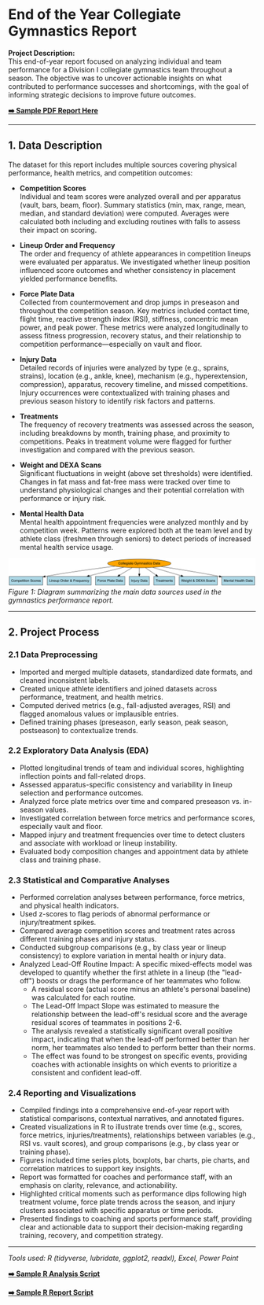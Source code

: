 # End of the Year Collegiate Gymnastics Report

**Project Description:**  
This end-of-year report focused on analyzing individual and team performance for a Division I collegiate gymnastics team throughout a season. The objective was to uncover actionable insights on what contributed to performance successes and shortcomings, with the goal of informing strategic decisions to improve future outcomes.

**[➡️ Sample PDF Report Here](images/Gymnastics/gym_pp.pdf)**

---

## 1. Data Description

The dataset for this report includes multiple sources covering physical performance, health metrics, and competition outcomes:

- **Competition Scores**  
  Individual and team scores were analyzed overall and per apparatus (vault, bars, beam, floor). Summary statistics (min, max, range, mean, median, and standard deviation) were computed. Averages were calculated both including and excluding routines with falls to assess their impact on scoring.

- **Lineup Order and Frequency**  
  The order and frequency of athlete appearances in competition lineups were evaluated per apparatus. We investigated whether lineup position influenced score outcomes and whether consistency in placement yielded performance benefits.

- **Force Plate Data**  
  Collected from countermovement and drop jumps in preseason and throughout the competition season. Key metrics included contact time, flight time, reactive strength index (RSI), stiffness, concentric mean power, and peak power. These metrics were analyzed longitudinally to assess fitness progression, recovery status, and their relationship to competition performance—especially on vault and floor.

- **Injury Data**  
  Detailed records of injuries were analyzed by type (e.g., sprains, strains), location (e.g., ankle, knee), mechanism (e.g., hyperextension, compression), apparatus, recovery timeline, and missed competitions. Injury occurrences were contextualized with training phases and previous season history to identify risk factors and patterns.

- **Treatments**  
  The frequency of recovery treatments was assessed across the season, including breakdowns by month, training phase, and proximity to competitions. Peaks in treatment volume were flagged for further investigation and compared with the previous season.

- **Weight and DEXA Scans**  
  Significant fluctuations in weight (above set thresholds) were identified. Changes in fat mass and fat-free mass were tracked over time to understand physiological changes and their potential correlation with performance or injury risk.

- **Mental Health Data**  
  Mental health appointment frequencies were analyzed monthly and by competition week. Patterns were explored both at the team level and by athlete class (freshmen through seniors) to detect periods of increased mental health service usage.


![Figure 1: Overview of Data Sources](images/Gymnastics/data_sources_diagram.svg)
*Figure 1: Diagram summarizing the main data sources used in the gymnastics performance report.*

---

## 2. Project Process

### 2.1 Data Preprocessing

- Imported and merged multiple datasets, standardized date formats, and cleaned inconsistent labels.
- Created unique athlete identifiers and joined datasets across performance, treatment, and health metrics.
- Computed derived metrics (e.g., fall-adjusted averages, RSI) and flagged anomalous values or implausible entries.
- Defined training phases (preseason, early season, peak season, postseason) to contextualize trends.

### 2.2 Exploratory Data Analysis (EDA)

- Plotted longitudinal trends of team and individual scores, highlighting inflection points and fall-related drops.
- Assessed apparatus-specific consistency and variability in lineup selection and performance outcomes.
- Analyzed force plate metrics over time and compared preseason vs. in-season values.
- Investigated correlation between force metrics and performance scores, especially vault and floor.
- Mapped injury and treatment frequencies over time to detect clusters and associate with workload or lineup instability.
- Evaluated body composition changes and appointment data by athlete class and training phase.

### 2.3 Statistical and Comparative Analyses

- Performed correlation analyses between performance, force metrics, and physical health indicators.
- Used z-scores to flag periods of abnormal performance or injury/treatment spikes.
- Compared average competition scores and treatment rates across different training phases and injury status.
- Conducted subgroup comparisons (e.g., by class year or lineup consistency) to explore variation in mental health or injury data.
- Analyzed Lead-Off Routine Impact: A specific mixed-effects model was developed to quantify whether the first athlete in a lineup (the "lead-off") boosts or drags the performance of her teammates who follow.
  - A residual score (actual score minus an athlete's personal baseline) was calculated for each routine.
  - The Lead-Off Impact Slope was estimated to measure the relationship between the lead-off's residual score and the average residual scores of teammates in positions 2-6.
  - The analysis revealed a statistically significant overall positive impact, indicating that when the lead-off performed better than her norm, her teammates also tended to perform better than their norms.
  - The effect was found to be strongest on specific events, providing coaches with actionable insights on which events to prioritize a consistent and confident lead-off.

### 2.4 Reporting and Visualizations

- Compiled findings into a comprehensive end-of-year report with statistical comparisons, contextual narratives, and annotated figures.
- Created visualizations in R to illustrate trends over time (e.g., scores, force metrics, injuries/treatments), relationships between variables (e.g., RSI vs. vault scores), and group comparisons (e.g., by class year or training phase).
- Figures included time series plots, boxplots, bar charts, pie charts, and correlation matrices to support key insights.
- Report was formatted for coaches and performance staff, with an emphasis on clarity, relevance, and actionability.
- Highlighted critical moments such as performance dips following high treatment volume, force plate trends across the season, and injury clusters associated with specific apparatus or time periods.
- Presented findings to coaching and sports performance staff, providing clear and actionable data to support their decision-making regarding training, recovery, and competition strategy.

---

*Tools used: R (tidyverse, lubridate, ggplot2, readxl), Excel, Power Point*

**[➡️ Sample R Analysis Script](code/lead_off_impact.R)**

**[➡️ Sample R Report Script](code/LeadOff_Impact_Report.Rmd)**




